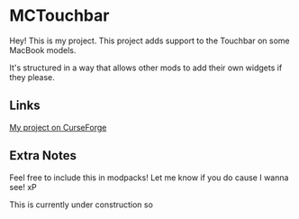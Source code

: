 # MCTouchbar
Hey! This is my project. This project adds support to the Touchbar on some MacBook models.

It's structured in a way that allows other mods to add their own widgets if they please.


## Links
[My project on CurseForge](https://www.curseforge.com/minecraft/mc-mods/mctouchbar)

## Extra Notes
Feel free to include this in modpacks!
Let me know if you do cause I wanna see! xP



This is currently under construction so